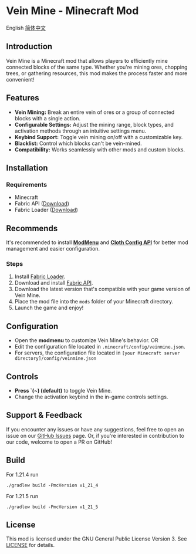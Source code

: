 

# Vein Mine - Minecraft Mod
English [简体中文](readme_zhcn.md)

## Introduction
Vein Mine is a Minecraft mod that allows players to efficiently mine connected blocks of the same type. Whether you're mining ores, chopping trees, or gathering resources, this mod makes the process faster and more convenient!

## Features
- **Vein Mining:** Break an entire vein of ores or a group of connected blocks with a single action.
- **Configurable Settings:** Adjust the mining range, block types, and activation methods through an intuitive settings menu.
- **Keybind Support:** Toggle vein mining on/off with a customizable key.
- **Blacklist:** Control which blocks can't be vein-mined.
- **Compatibility:** Works seamlessly with other mods and custom blocks.

## Installation
### Requirements
- Minecraft
- Fabric API ([Download](https://modrinth.com/mod/fabric-api))
- Fabric Loader ([Download](https://fabricmc.net/use/))

## Recommends
It's recommended to install [**ModMenu**](https://modrinth.com/mod/modmenu) and [**Cloth Config API**](https://www.curseforge.com/minecraft/mc-mods/cloth-config) for better mod management and easier configuration.

### Steps
1. Install [Fabric Loader](https://fabricmc.net/use/).
2. Download and install [Fabric API](https://modrinth.com/mod/fabric-api).
3. Download the latest version that's compatible with your game version of Vein Mine.
4. Place the mod file into the `mods` folder of your Minecraft directory.
5. Launch the game and enjoy!

## Configuration
- Open the **modmenu** to customize Vein Mine's behavior. OR
- Edit the configuration file located in `.minecraft/config/veinmine.json`.
- For servers, the configuration file located in `[your Minecraft server directory]/config/veinmine.json`
## Controls
- **Press `(~) (default)** to toggle Vein Mine.
- Change the activation keybind in the in-game controls settings.

## Support & Feedback
If you encounter any issues or have any suggestions, feel free to open an issue on our [GitHub Issues](https://github.com/diaoyugan/Veinmine/issues) page.
Or, if you're interested in contribution to our code, welcome to open a PR on GitHub!

## Build
For 1.21.4 run

`./gradlew build -PmcVersion v1_21_4`

For 1.21.5 run

`./gradlew build -PmcVersion v1_21_5`

## License
This mod is licensed under the GNU General Public License Version 3. See [LICENSE](LICENSE) for details.
